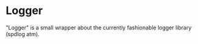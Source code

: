 # Logger

"Logger" is a small wrapper about the currently fashionable logger library (spdlog atm).

